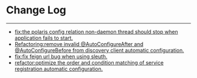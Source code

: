 # Change Log
---

- [fix:the polaris config relation non-daemon thread should stop when application fails to start.](https://github.com/Tencent/spring-cloud-tencent/pull/1101)
- [Refactoring:remove invalid @AutoConfigureAfter and @AutoConfigureBefore from discovery client automatic configuration.](https://github.com/Tencent/spring-cloud-tencent/pull/1117)
- [fix:fix feign url bug when using sleuth.](https://github.com/Tencent/spring-cloud-tencent/pull/1121)
- [refactor:optimize the order and condition matching of service registration automatic configuration.](https://github.com/Tencent/spring-cloud-tencent/pull/1129)
